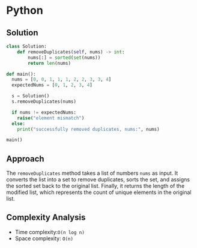 # Python

## Solution

```python
class Solution:
    def removeDuplicates(self, nums) -> int:
        nums[:] = sorted(set(nums))
        return len(nums)

def main():
  nums = [0, 0, 1, 1, 1, 2, 2, 3, 3, 4]
  expectedNums = [0, 1, 2, 3, 4]

  s = Solution()
  s.removeDuplicates(nums)

  if nums != expectedNums:
    raise("element mismatch")
  else:
    print("successfully removed duplicates, nums:", nums)

main()
```

## Approach

The `removeDuplicates` method takes a list of numbers `nums` as input. It converts the list into a set to remove duplicates, sorts the set, and assigns the sorted set back to the original list. Finally, it returns the length of the modified list, which represents the count of unique elements in the original list.

## Complexity Analysis

* Time complexity:`O(n log n)`
* Space complexity: `O(n)`
